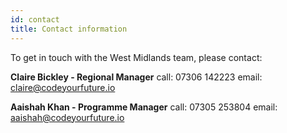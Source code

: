 ```yaml
---
id: contact
title: Contact information
---
```


To get in touch with the West Midlands team, please contact: 

<strong>Claire Bickley - Regional Manager</strong>
call: 07306 142223
email: claire@codeyourfuture.io

<strong>Aaishah Khan - Programme Manager</strong>
call: 07305 253804
email: aaishah@codeyourfuture.io
